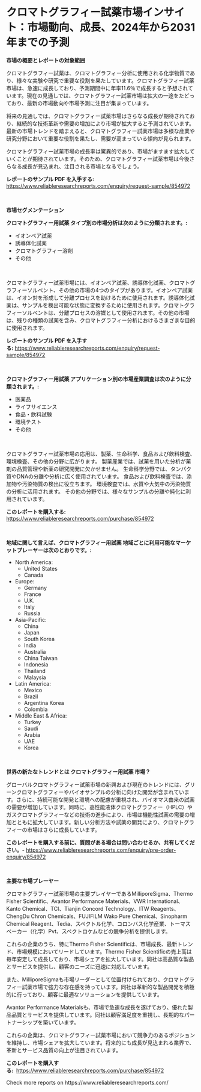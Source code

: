 <p><h1>クロマトグラフィー試薬市場インサイト：市場動向、成長、2024年から2031年までの予測</h1></p><p><strong>市場の概要とレポートの対象範囲</strong></p>
<p><p>クロマトグラフィー試薬は、クロマトグラフィー分析に使用される化学物質であり、様々な実験や研究で重要な役割を果たしています。クロマトグラフィー試薬市場は、急速に成長しており、予測期間中に年率11.6％で成長すると予想されています。現在の見通しでは、クロマトグラフィー試薬市場は拡大の一途をたどっており、最新の市場動向や市場予測に注目が集まっています。</p><p>将来の見通しでは、クロマトグラフィー試薬市場はさらなる成長が期待されており、継続的な技術革新や需要の増加により市場が拡大すると予測されています。最新の市場トレンドを踏まえると、クロマトグラフィー試薬市場は多様な産業や研究分野において重要な役割を果たし、需要が高まっている傾向が見られます。</p><p>クロマトグラフィー試薬市場の成長率は驚異的であり、市場がますます拡大していくことが期待されています。そのため、クロマトグラフィー試薬市場は今後さらなる成長が見込まれ、注目される市場となるでしょう。</p></p>
<p><strong>レポートのサンプル PDF を入手する:</strong> <a href="https://www.reliableresearchreports.com/enquiry/request-sample/854972">https://www.reliableresearchreports.com/enquiry/request-sample/854972</a></p>
<p>&nbsp;</p>
<p><strong>市場セグメンテーション</strong></p>
<p><strong>クロマトグラフィー用試薬 タイプ別の市場分析は次のように分類されます。:</strong></p>
<p><ul><li>イオンペア試薬</li><li>誘導体化試薬</li><li>クロマトグラフィー溶剤</li><li>その他</li></ul></p>
<p>&nbsp;</p>
<p><p>クロマトグラフィー試薬市場には、イオンペア試薬、誘導体化試薬、クロマトグラフィーソルベント、その他の市場の4つのタイプがあります。イオンペア試薬は、イオン対を形成して分離プロセスを助けるために使用されます。誘導体化試薬は、サンプルを検出可能な状態に変換するために使用されます。クロマトグラフィーソルベントは、分離プロセスの溶媒として使用されます。その他の市場は、残りの種類の試薬を含み、クロマトグラフィー分析におけるさまざまな目的に使用されます。</p></p>
<p><strong>レポートのサンプル PDF を入手する:</strong>&nbsp;<a href="https://www.reliableresearchreports.com/enquiry/request-sample/854972">https://www.reliableresearchreports.com/enquiry/request-sample/854972</a></p>
<p>&nbsp;</p>
<p><strong> クロマトグラフィー用試薬 アプリケーション別の市場産業調査は次のように分類されます。:</strong></p>
<p><ul><li>医薬品</li><li>ライフサイエンス</li><li>食品・飲料試験</li><li>環境テスト</li><li>その他</li></ul></p>
<p>&nbsp;</p>
<p><p>クロマトグラフィー試薬市場の応用は、製薬、生命科学、食品および飲料検査、環境検査、その他の分野に広がります。 製薬産業では、試薬を用いた分析が薬剤の品質管理や新薬の研究開発に欠かせません。 生命科学分野では、タンパク質やDNAの分離や分析に広く使用されています。 食品および飲料検査では、添加物や汚染物質の検出に役立ちます。 環境検査では、水質や大気中の汚染物質の分析に活用されます。 その他の分野では、様々なサンプルの分離や純化に利用されています。</p></p>
<p><strong>このレポートを購入する:</strong>&nbsp; <a href="https://www.reliableresearchreports.com/purchase/854972">https://www.reliableresearchreports.com/purchase/854972</a></p>
<p>&nbsp;</p>
<p><strong>地域に関して言えば、クロマトグラフィー用試薬 地域ごとに利用可能なマーケットプレーヤーは次のとおりです。:</strong></p>
<p><ul>
    <li>
        North America:
        <ul>
            <li>United States</li>
            <li>Canada</li>
        </ul>
    </li>
    <li>
        Europe:
        <ul>
            <li>Germany</li>
            <li>France</li>
            <li>U.K.</li>
            <li>Italy</li>
            <li>Russia</li>
        </ul>
    </li>
    <li>
        Asia-Pacific:
        <ul>
            <li>China</li>
            <li>Japan</li>
            <li>South Korea</li>
            <li>India</li>
            <li>Australia</li>
            <li>China Taiwan</li>
            <li>Indonesia</li>
            <li>Thailand</li>
            <li>Malaysia</li>
        </ul>
    </li>
    <li>
        Latin America:
        <ul>
            <li>Mexico</li>
            <li>Brazil</li>
            <li>Argentina Korea</li>
            <li>Colombia</li>
        </ul>
    </li>
    <li>
        Middle East & Africa:
        <ul>
            <li>Turkey</li>
            <li>Saudi</li>
            <li>Arabia</li>
            <li>UAE</li>
            <li>Korea</li>
        </ul>
    </li>
    </ul></p>
<p>&nbsp;</p>
<p><strong>世界の新たなトレンドとは クロマトグラフィー用試薬 市場？</strong></p>
<p><p>グローバルクロマトグラフィー試薬市場の新興および現在のトレンドには、グリーンクロマトグラフィーやバイオサンプルの分析に向けた開発が含まれています。さらに、持続可能な開発と環境への配慮が重視され、バイオマス由来の試薬の需要が増加しています。同時に、高性能液体クロマトグラフィー（HPLC）やガスクロマトグラフィーなどの技術の進歩により、市場は機能性試薬の需要の増加とともに拡大しています。新しい分析方法や試薬の開発により、クロマトグラフィーの市場はさらに成長しています。</p></p>
<p><strong>このレポートを購入する前に、質問がある場合は問い合わせるか、共有してください。</strong>- <a href="https://www.reliableresearchreports.com/enquiry/pre-order-enquiry/854972">https://www.reliableresearchreports.com/enquiry/pre-order-enquiry/854972</a></p>
<p>&nbsp;</p>
<p><strong>主要な市場プレーヤー</strong></p>
<p><p>クロマトグラフィー試薬市場の主要プレイヤーであるMilliporeSigma、Thermo Fisher Scientific、Avantor Performance Materials、VWR International、Kanto Chemical、TCI、Tianjin Concord Technology、ITW Reagents、ChengDu Chron Chemicals、FUJIFILM Wako Pure Chemical、Sinopharm Chemical Reagent、Tedia、スペクトル化学、コロンバス化学産業、トーマスベーカー（化学）Pvt、スペクトロケムなどの競争分析を提供します。 </p><p>これらの企業のうち、特にThermo Fisher Scientificは、市場成長、最新トレンド、市場規模においてリードしています。Thermo Fisher Scientificの売上高は毎年安定して成長しており、市場シェアを拡大しています。同社は高品質な製品とサービスを提供し、顧客のニーズに迅速に対応しています。</p><p>また、MilliporeSigmaも市場リーダーとして位置付けられており、クロマトグラフィー試薬市場で強力な存在感を持っています。同社は革新的な製品開発を積極的に行っており、顧客に最適なソリューションを提供しています。</p><p>Avantor Performance Materialsも、市場で急速な成長を遂げており、優れた製品品質とサービスを提供しています。同社は顧客満足度を重視し、長期的なパートナーシップを築いています。</p><p>これらの企業は、クロマトグラフィー試薬市場において競争力のあるポジションを維持し、市場シェアを拡大しています。将来的にも成長が見込まれる業界で、革新とサービス品質の向上が注目されています。</p></p>
<p><strong>このレポートを購入する:</strong>&nbsp;&nbsp;<a href="https://www.reliableresearchreports.com/purchase/854972">https://www.reliableresearchreports.com/purchase/854972</a></p>
<p>Check more reports on https://www.reliableresearchreports.com/</p>